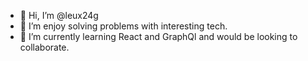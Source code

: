 - 👋 Hi, I’m @leux24g
- 👀 I’m enjoy solving problems with interesting tech.
- 🌱 I’m currently learning React and GraphQl and would be looking to collaborate.
